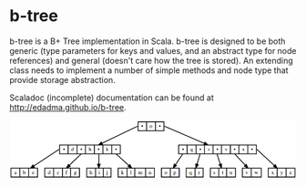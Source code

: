 b-tree
======

b-tree is a B+ Tree implementation in Scala. b-tree is designed to be both generic (type parameters for keys and values, and an abstract type for node references) and general (doesn't care how the tree is stored). An extending class needs to implement a number of simple methods and node type that provide storage abstraction.

Scaladoc (incomplete) documentation can be found at http://edadma.github.io/b-tree.

![tree](tree1.png)